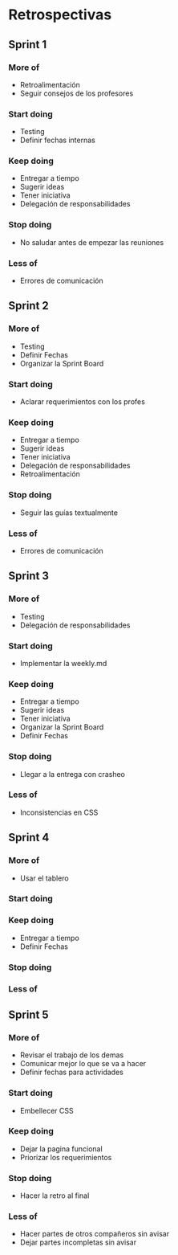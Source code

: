 # Retrospectivas #

## Sprint 1 ##
### More of ###
- Retroalimentación
- Seguir consejos de los profesores

### Start doing ###
- Testing
- Definir fechas internas

### Keep doing ###
- Entregar a tiempo
- Sugerir ideas
- Tener iniciativa
- Delegación de responsabilidades

### Stop doing ###
- No saludar antes de empezar las reuniones

### Less of ###
- Errores de comunicación

## Sprint 2 ##
### More of ###
- Testing
- Definir Fechas
- Organizar la Sprint Board

### Start doing ###
- Aclarar requerimientos con los profes

### Keep doing ###
- Entregar a tiempo
- Sugerir ideas
- Tener iniciativa
- Delegación de responsabilidades
- Retroalimentación

### Stop doing ###
- Seguir las guías textualmente

### Less of ###
- Errores de comunicación

## Sprint 3 ##
### More of ###
- Testing
- Delegación de responsabilidades

### Start doing ###
- Implementar la weekly.md

### Keep doing ###
- Entregar a tiempo
- Sugerir ideas
- Tener iniciativa
- Organizar la Sprint Board
- Definir Fechas

### Stop doing ###
- Llegar a la entrega con crasheo

### Less of ###
- Inconsistencias en CSS

## Sprint 4 ##
### More of ###
- Usar el tablero

### Start doing ###

### Keep doing ###
- Entregar a tiempo
- Definir Fechas

### Stop doing ###

### Less of ###

## Sprint 5 ##
### More of ###
- Revisar el trabajo de los demas
- Comunicar mejor lo que se va a hacer
- Definir fechas para actividades

### Start doing ###
- Embellecer CSS

### Keep doing ###
- Dejar la pagina funcional
- Priorizar los requerimientos

### Stop doing ###
- Hacer la retro al final

### Less of ###
- Hacer partes de otros compañeros sin avisar
- Dejar partes incompletas sin avisar
